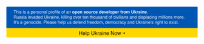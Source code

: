 [![StandWithUkraine](https://raw.githubusercontent.com/vshymanskyy/StandWithUkraine/main/banner-personal-page.svg)](https://github.com/vshymanskyy/StandWithUkraine/blob/main/docs/README.md)